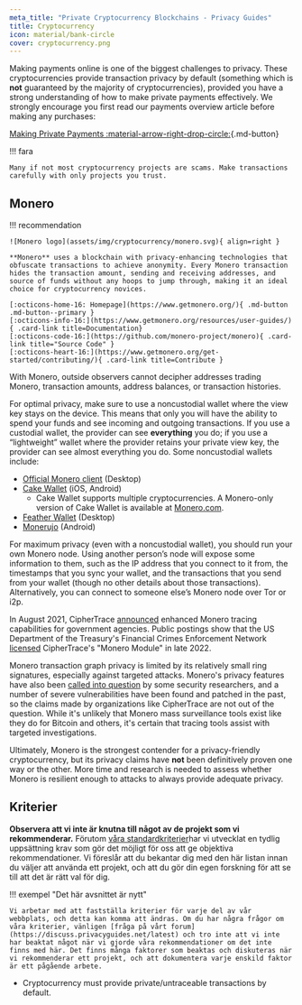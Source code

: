 ```yaml
---
meta_title: "Private Cryptocurrency Blockchains - Privacy Guides"
title: Cryptocurrency
icon: material/bank-circle
cover: cryptocurrency.png
---
```


Making payments online is one of the biggest challenges to privacy. These cryptocurrencies provide transaction privacy by default (something which is **not** guaranteed by the majority of cryptocurrencies), provided you have a strong understanding of how to make private payments effectively. We strongly encourage you first read our payments overview article before making any purchases:

[Making Private Payments :material-arrow-right-drop-circle:](advanced/payments.md ""){.md-button}

!!! fara

    Many if not most cryptocurrency projects are scams. Make transactions carefully with only projects you trust.

## Monero

!!! recommendation

    ![Monero logo](assets/img/cryptocurrency/monero.svg){ align=right }
    
    **Monero** uses a blockchain with privacy-enhancing technologies that obfuscate transactions to achieve anonymity. Every Monero transaction hides the transaction amount, sending and receiving addresses, and source of funds without any hoops to jump through, making it an ideal choice for cryptocurrency novices.
    
    [:octicons-home-16: Homepage](https://www.getmonero.org/){ .md-button .md-button--primary }
    [:octicons-info-16:](https://www.getmonero.org/resources/user-guides/){ .card-link title=Documentation}
    [:octicons-code-16:](https://github.com/monero-project/monero){ .card-link title="Source Code" }
    [:octicons-heart-16:](https://www.getmonero.org/get-started/contributing/){ .card-link title=Contribute }

With Monero, outside observers cannot decipher addresses trading Monero, transaction amounts, address balances, or transaction histories.

For optimal privacy, make sure to use a noncustodial wallet where the view key stays on the device. This means that only you will have the ability to spend your funds and see incoming and outgoing transactions. If you use a custodial wallet, the provider can see **everything** you do; if you use a “lightweight” wallet where the provider retains your private view key, the provider can see almost everything you do. Some noncustodial wallets include:

- [Official Monero client](https://getmonero.org/downloads) (Desktop)
- [Cake Wallet](https://cakewallet.com/) (iOS, Android)
    - Cake Wallet supports multiple cryptocurrencies. A Monero-only version of Cake Wallet is available at [Monero.com](https://monero.com/).
- [Feather Wallet](https://featherwallet.org/) (Desktop)
- [Monerujo](https://www.monerujo.io/) (Android)

For maximum privacy (even with a noncustodial wallet), you should run your own Monero node. Using another person’s node will expose some information to them, such as the IP address that you connect to it from, the timestamps that you sync your wallet, and the transactions that you send from your wallet (though no other details about those transactions). Alternatively, you can connect to someone else’s Monero node over Tor or i2p.

In August 2021, CipherTrace [announced](https://ciphertrace.com/enhanced-monero-tracing/) enhanced Monero tracing capabilities for government agencies. Public postings show that the US Department of the Treasury's Financial Crimes Enforcement Network [licensed](https://sam.gov/opp/d12cbe9afbb94ca68006d0f006d355ac/view) CipherTrace's "Monero Module" in late 2022.

Monero transaction graph privacy is limited by its relatively small ring signatures, especially against targeted attacks. Monero's privacy features have also been [called into question](https://web.archive.org/web/20180331203053/https://www.wired.com/story/monero-privacy/) by some security researchers, and a number of severe vulnerabilities have been found and patched in the past, so the claims made by organizations like CipherTrace are not out of the question. While it's unlikely that Monero mass surveillance tools exist like they do for Bitcoin and others, it's certain that tracing tools assist with targeted investigations.

Ultimately, Monero is the strongest contender for a privacy-friendly cryptocurrency, but its privacy claims have **not** been definitively proven one way or the other. More time and research is needed to assess whether Monero is resilient enough to attacks to always provide adequate privacy.

## Kriterier

**Observera att vi inte är knutna till något av de projekt som vi rekommenderar.** Förutom [våra standardkriterier](about/criteria.md)har vi utvecklat en tydlig uppsättning krav som gör det möjligt för oss att ge objektiva rekommendationer. Vi föreslår att du bekantar dig med den här listan innan du väljer att använda ett projekt, och att du gör din egen forskning för att se till att det är rätt val för dig.

!!! exempel "Det här avsnittet är nytt"

    Vi arbetar med att fastställa kriterier för varje del av vår webbplats, och detta kan komma att ändras. Om du har några frågor om våra kriterier, vänligen [fråga på vårt forum] (https://discuss.privacyguides.net/latest) och tro inte att vi inte har beaktat något när vi gjorde våra rekommendationer om det inte finns med här. Det finns många faktorer som beaktas och diskuteras när vi rekommenderar ett projekt, och att dokumentera varje enskild faktor är ett pågående arbete.

- Cryptocurrency must provide private/untraceable transactions by default.
